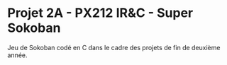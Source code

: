 # Projet 2A - PX212 IR&C - Super Sokoban

Jeu de Sokoban codé en C dans le cadre des projets de fin de deuxième année.